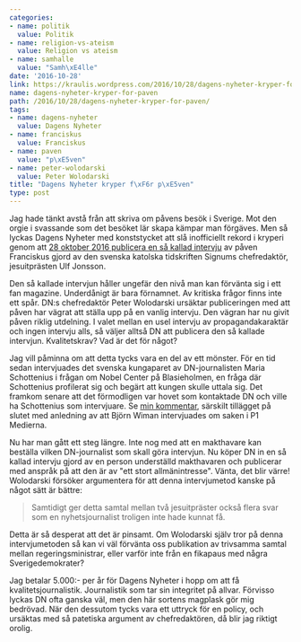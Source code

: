 ```yaml
---
categories:
- name: politik
  value: Politik
- name: religion-vs-ateism
  value: Religion vs ateism
- name: samhalle
  value: "Samh\xE4lle"
date: '2016-10-28'
link: https://kraulis.wordpress.com/2016/10/28/dagens-nyheter-kryper-for-paven/
name: dagens-nyheter-kryper-for-paven
path: /2016/10/28/dagens-nyheter-kryper-for-paven/
tags:
- name: dagens-nyheter
  value: Dagens Nyheter
- name: franciskus
  value: Franciskus
- name: paven
  value: "p\xE5ven"
- name: peter-wolodarski
  value: Peter Wolodarski
title: "Dagens Nyheter kryper f\xF6r p\xE5ven"
type: post
---
```

Jag hade tänkt avstå från att skriva om påvens besök i Sverige. Mot den orgie i svassande som det besöket lär skapa kämpar man förgäves. Men så lyckas Dagens Nyheter med konststycket att slå inofficiellt rekord i kryperi genom att [28 oktober 2016 publicera en så kallad intervju](http://www.dn.se/nyheter/sverige/paven-jag-vill-komma-narmare-mina-broder-och-systrar-i-sverige/) av påven Franciskus gjord av den svenska katolska tidskriften Signums chefredaktör, jesuitprästen Ulf Jonsson.

Den så kallade intervjun håller ungefär den nivå man kan förvänta sig i ett fan magazine. Underdånigt är bara förnamnet. Av kritiska frågor finns inte ett spår. DN:s chefredaktör Peter Wolodarski ursäktar publiceringen med att påven har vägrat att ställa upp på en vanlig intervju. Den vägran har nu givit påven riklig utdelning. I valet mellan en usel intervju av propagandakaraktär och ingen intervju alls, så väljer alltså DN att publicera den så kallade intervjun. Kvalitetskrav? Vad är det för något?

Jag vill påminna om att detta tycks vara en del av ett mönster. För en tid sedan intervjuades det svenska kungaparet av DN-journalisten Maria Schottenius i frågan om Nobel Center på Blasieholmen, en fråga där Schottenius profilerat sig och begärt att kungen skulle uttala sig. Det framkom senare att det förmodligen var hovet som kontaktade DN och ville ha Schottenius som intervjuare. Se [min kommentar](/posts/), särskilt tillägget på slutet med anledning av att Björn Wiman intervjuades om saken i P1 Medierna.

Nu har man gått ett steg längre. Inte nog med att en makthavare kan beställa vilken DN-journalist som skall göra intervjun. Nu köper DN in en så kallad intervju gjord av en person underställd makthavaren och publicerar med anspråk på att den är av "ett stort allmänintresse". Vänta, det blir värre! Wolodarski försöker argumentera för att denna intervjumetod kanske på något sätt är bättre:

> Samtidigt ger detta samtal mellan två jesuitpräster också flera svar som en nyhetsjournalist troligen inte hade kunnat få.

Detta är så desperat att det är pinsamt. Om Wolodarski själv tror på denna intervjumetoden så kan vi väl förvänta oss publikation av trivsamma samtal mellan regeringsministrar, eller varför inte från en fikapaus med några Sverigedemokrater?

Jag betalar 5.000:- per år för Dagens Nyheter i hopp om att få kvalitetsjournalistik. Journalistik som tar sin integritet på allvar. Förvisso lyckas DN ofta ganska väl, men den här sortens magplask gör mig bedrövad. När den dessutom tycks vara ett uttryck för en policy, och ursäktas med så patetiska argument av chefredaktören, då blir jag riktigt orolig.

